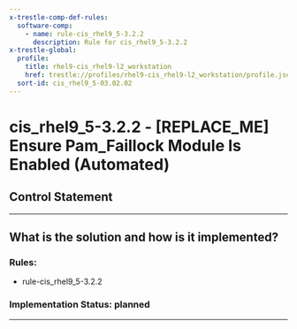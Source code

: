 ```yaml
---
x-trestle-comp-def-rules:
  software-comp:
    - name: rule-cis_rhel9_5-3.2.2
      description: Rule for cis_rhel9_5-3.2.2
x-trestle-global:
  profile:
    title: rhel9-cis_rhel9-l2_workstation
    href: trestle://profiles/rhel9-cis_rhel9-l2_workstation/profile.json
  sort-id: cis_rhel9_5-03.02.02
---
```


# cis_rhel9_5-3.2.2 - \[REPLACE_ME\] Ensure Pam_Faillock Module Is Enabled (Automated)

## Control Statement

______________________________________________________________________

## What is the solution and how is it implemented?

<!-- For implementation status enter one of: implemented, partial, planned, alternative, not-applicable -->

<!-- Note that the list of rules under ### Rules: is read-only and changes will not be captured after assembly to JSON -->

<!-- Add control implementation description here for control: cis_rhel9_5-3.2.2 -->

### Rules:

  - rule-cis_rhel9_5-3.2.2

### Implementation Status: planned

______________________________________________________________________
